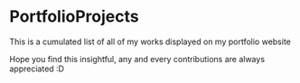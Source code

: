 # PortfolioProjects
This is a cumulated list of all of my works displayed on my portfolio website

Hope you find this insightful, any and every contributions are always appreciated :D
